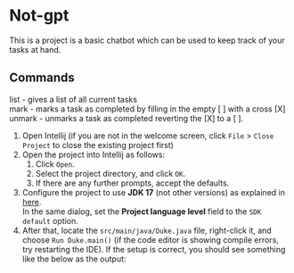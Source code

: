 # Not-gpt

This is a project is a basic chatbot which can be used to keep track of your tasks at hand.

## Commands

list - gives a list of all current tasks   
mark - marks a task as completed by filling in the empty [ ] with a cross [X]
unmark - unmarks a task as completed reverting the [X] to a [ ].

1. Open Intellij (if you are not in the welcome screen, click `File` > `Close Project` to close the existing project first)
1. Open the project into Intellij as follows:
   1. Click `Open`.
   1. Select the project directory, and click `OK`.
   1. If there are any further prompts, accept the defaults.
1. Configure the project to use **JDK 17** (not other versions) as explained in [here](https://www.jetbrains.com/help/idea/sdk.html#set-up-jdk).<br>
   In the same dialog, set the **Project language level** field to the `SDK default` option.
3. After that, locate the `src/main/java/Duke.java` file, right-click it, and choose `Run Duke.main()` (if the code editor is showing compile errors, try restarting the IDE). If the setup is correct, you should see something like the below as the output:
   ```
   
   ```
